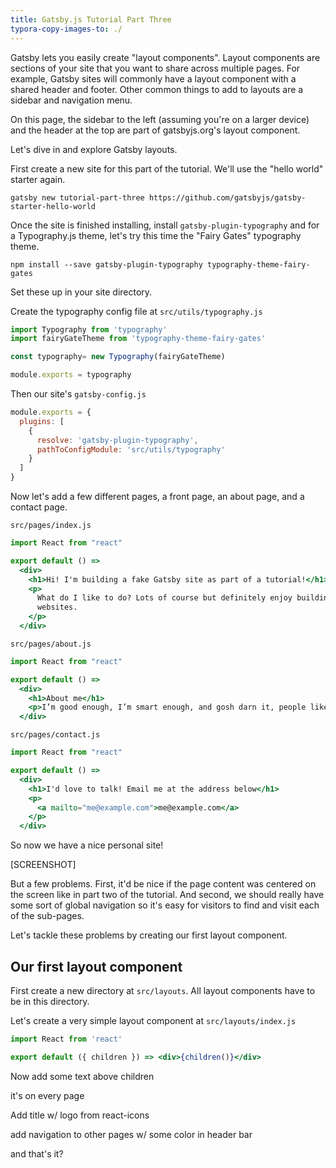 ```yaml
---
title: Gatsby.js Tutorial Part Three
typora-copy-images-to: ./
---
```


Gatsby lets you easily create "layout components". Layout components are sections of your site that you want to share across multiple pages. For example, Gatsby sites will commonly have a layout component with a shared header and footer. Other common things to add to layouts are a sidebar and navigation menu.

On this page, the sidebar to the left (assuming you're on a larger device) and the header at the top are part of gatsbyjs.org's layout component.

Let's dive in and explore Gatsby layouts.

First create a new site for this part of the tutorial. We'll use the "hello world" starter again.

```shell
gatsby new tutorial-part-three https://github.com/gatsbyjs/gatsby-starter-hello-world
```

Once the site is finished installing, install `gatsby-plugin-typography` and for a Typography.js theme, let's try this time the "Fairy Gates" typography theme.

```shell
npm install --save gatsby-plugin-typography typography-theme-fairy-gates
```

 Set these up in your site directory.

Create the typography config file at `src/utils/typography.js`

```javascript
import Typography from 'typography'
import fairyGateTheme from 'typography-theme-fairy-gates'

const typography= new Typography(fairyGateTheme)

module.exports = typography
```

Then our site's `gatsby-config.js`

```javascript
module.exports = {
  plugins: [
    {
      resolve: 'gatsby-plugin-typography',
      pathToConfigModule: 'src/utils/typography'
    }
  ]
}
```

Now let's add a few different pages, a front page, an about page, and a contact page.

`src/pages/index.js`

```jsx
import React from "react"

export default () =>
  <div>
    <h1>Hi! I'm building a fake Gatsby site as part of a tutorial!</h1>
    <p>
      What do I like to do? Lots of course but definitely enjoy building
      websites.
    </p>
  </div>
```

`src/pages/about.js`

```jsx
import React from "react"

export default () =>
  <div>
    <h1>About me</h1>
    <p>I’m good enough, I’m smart enough, and gosh darn it, people like me!</p>
  </div>
```

`src/pages/contact.js`

```jsx
import React from "react"

export default () =>
  <div>
    <h1>I'd love to talk! Email me at the address below</h1>
    <p>
      <a mailto="me@example.com">me@example.com</a>
    </p>
  </div>
```



So now we have a nice personal site!

[SCREENSHOT]

But a few problems. First, it'd be nice if the page content was centered on the screen like in part two of the tutorial. And second, we should really have some sort of global navigation so it's easy for visitors to find and visit each of the sub-pages.

Let's tackle these problems by creating our first layout component.

## Our first layout component

First create a new directory at `src/layouts`. All layout components have to be in this directory.

Let's create a very simple layout component at `src/layouts/index.js`

```jsx
import React from 'react'

export default ({ children }) => <div>{children()}</div>
```

Now add some text above children

it's on every page

Add title w/ logo from react-icons

add navigation to other pages w/ some color in header bar

and that's it?